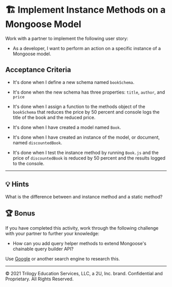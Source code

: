 # 🏗️ Implement Instance Methods on a Mongoose Model

Work with a partner to implement the following user story:

* As a developer, I want to perform an action on a specific instance of a Mongoose model. 

## Acceptance Criteria

* It's done when I define a new schema named `bookSchema`.

* It's done when the new schema has three properties: `title`, `author`, and `price`

* It's done when I assign a function to the methods object of the `bookSchema` that reduces the price by 50 percent and console logs the title of the book and the reduced price. 

* It's done when I have created a model named `Book`.

* It's done when I have created an instance of the model, or document, named `discountedBook`.

* It's done when I test the instance method by running `Book.js` and the price of `discountedBook` is reduced by 50 percent and the results logged to the console.

---

## 💡 Hints

What is the difference between and instance method and a static method?

## 🏆 Bonus

If you have completed this activity, work through the following challenge with your partner to further your knowledge:

* How can you add query helper methods to extend Mongoose's chainable query builder API?

Use [Google](https://www.google.com) or another search engine to research this.

---
© 2021 Trilogy Education Services, LLC, a 2U, Inc. brand. Confidential and Proprietary. All Rights Reserved.
